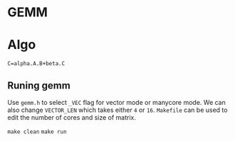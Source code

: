 # GEMM

# Algo

`C=alpha.A.B+beta.C`

## Runing gemm

Use `gemm.h` to select `_VEC` flag for vector mode or manycore mode. We can also change `VECTOR_LEN` which takes either `4` or `16`.
`Makefile` can be used to edit the number of cores and size of matrix.

`make clean`
`make run` 




